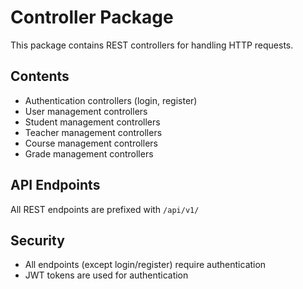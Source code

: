 # Controller Package

This package contains REST controllers for handling HTTP requests.

## Contents
- Authentication controllers (login, register)
- User management controllers
- Student management controllers
- Teacher management controllers
- Course management controllers
- Grade management controllers

## API Endpoints
All REST endpoints are prefixed with `/api/v1/`

## Security
- All endpoints (except login/register) require authentication
- JWT tokens are used for authentication 